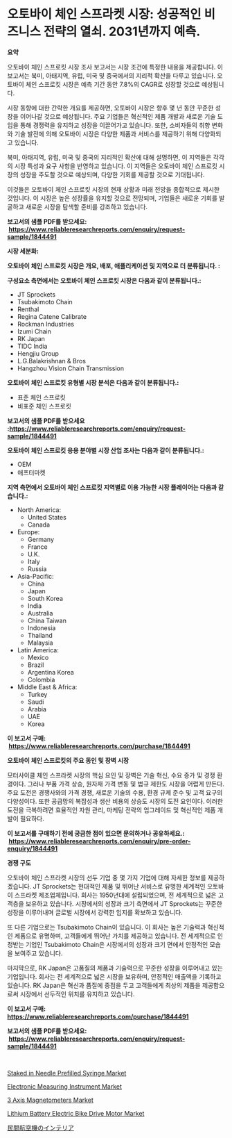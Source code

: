 <p><h1>오토바이 체인 스프라켓 시장: 성공적인 비즈니스 전략의 열쇠. 2031년까지 예측.</h1></p><p><strong>요약</strong></p>
<p><p>오토바이 체인 스프로킷 시장 조사 보고서는 시장 조건에 특정한 내용을 제공합니다. 이 보고서는 북미, 아태지역, 유럽, 미국 및 중국에서의 지리적 확산을 다루고 있습니다. 오토바이 체인 스프로킷 시장은 예측 기간 동안 7.8%의 CAGR로 성장할 것으로 예상됩니다.</p><p>시장 동향에 대한 간략한 개요를 제공하면, 오토바이 시장은 향후 몇 년 동안 꾸준한 성장을 이어나갈 것으로 예상됩니다. 주요 기업들은 혁신적인 제품 개발과 새로운 기술 도입을 통해 경쟁력을 유지하고 성장을 이끌어가고 있습니다. 또한, 소비자들의 취향 변화와 기술 발전에 의해 오토바이 시장은 다양한 제품과 서비스를 제공하기 위해 다양화되고 있습니다.</p><p>북미, 아태지역, 유럽, 미국 및 중국의 지리적인 확산에 대해 설명하면, 이 지역들은 각각의 시장 특성과 요구 사항을 반영하고 있습니다. 이 지역들은 오토바이 체인 스프로킷 시장의 성장을 주도할 것으로 예상되며, 다양한 기회를 제공할 것으로 기대됩니다.</p><p>이것들은 오토바이 체인 스프로킷 시장의 현재 상황과 미래 전망을 종합적으로 제시한 것입니다. 이 시장은 높은 성장률을 유지할 것으로 전망되며, 기업들은 새로운 기회를 발굴하고 새로운 시장을 탐색할 준비를 강조하고 있습니다.</p></p>
<p><strong>보고서의 샘플 PDF를 받으세요: &nbsp;<a href="https://www.reliableresearchreports.com/enquiry/request-sample/1844491">https://www.reliableresearchreports.com/enquiry/request-sample/1844491</a></strong></p>
<p><strong>시장 세분화:</strong></p>
<p><strong> 오토바이 체인 스프로킷 시장은 개요, 배포, 애플리케이션 및 지역으로 더 분류됩니다. :</strong></p>
<p><strong>구성요소 측면에서는 오토바이 체인 스프로킷 시장은 다음과 같이 분류됩니다.:</strong></p>
<p><ul><li>JT Sprockets</li><li>Tsubakimoto Chain</li><li>Renthal</li><li>Regina Catene Calibrate</li><li>Rockman Industries</li><li>Izumi Chain</li><li>RK Japan</li><li>TIDC India</li><li>Hengjiu Group</li><li>L.G.Balakrishnan & Bros</li><li>Hangzhou Vision Chain Transmission</li></ul></p>
<p><strong> 오토바이 체인 스프로킷 유형별 시장 분석은 다음과 같이 분류됩니다.:</strong></p>
<p><ul><li>표준 체인 스프로킷</li><li>비표준 체인 스프로킷</li></ul></p>
<p><strong>보고서의 샘플 PDF를 받으세요 :<a href="https://www.reliableresearchreports.com/enquiry/request-sample/1844491">https://www.reliableresearchreports.com/enquiry/request-sample/1844491</a></strong></p>
<p><strong> 오토바이 체인 스프로킷 응용 분야별 시장 산업 조사는 다음과 같이 분류됩니다.:</strong></p>
<p><ul><li>OEM</li><li>애프터마켓</li></ul></p>
<p><strong>지역 측면에서 오토바이 체인 스프로킷 지역별로 이용 가능한 시장 플레이어는 다음과 같습니다.:</strong></p>
<p><ul>
    <li>
        North America:
        <ul>
            <li>United States</li>
            <li>Canada</li>
        </ul>
    </li>
    <li>
        Europe:
        <ul>
            <li>Germany</li>
            <li>France</li>
            <li>U.K.</li>
            <li>Italy</li>
            <li>Russia</li>
        </ul>
    </li>
    <li>
        Asia-Pacific:
        <ul>
            <li>China</li>
            <li>Japan</li>
            <li>South Korea</li>
            <li>India</li>
            <li>Australia</li>
            <li>China Taiwan</li>
            <li>Indonesia</li>
            <li>Thailand</li>
            <li>Malaysia</li>
        </ul>
    </li>
    <li>
        Latin America:
        <ul>
            <li>Mexico</li>
            <li>Brazil</li>
            <li>Argentina Korea</li>
            <li>Colombia</li>
        </ul>
    </li>
    <li>
        Middle East & Africa:
        <ul>
            <li>Turkey</li>
            <li>Saudi</li>
            <li>Arabia</li>
            <li>UAE</li>
            <li>Korea</li>
        </ul>
    </li>
    </ul></p>
<p><strong>이 보고서 구매: &nbsp;<a href="https://www.reliableresearchreports.com/purchase/1844491">https://www.reliableresearchreports.com/purchase/1844491</a></strong></p>
<p><strong>오토바이 체인 스프로킷의 주요 동인 및 장벽 시장</strong></p>
<p><p>모터사이클 체인 스프라켓 시장의 핵심 요인 및 장벽은 기술 혁신, 수요 증가 및 경쟁 환경이다. 그러나 부품 가격 상승, 원자재 가격 변동 및 법규 제한도 시장을 어렵게 만든다. 주요 도전은 경쟁사와의 가격 경쟁, 새로운 기술의 수용, 환경 규제 준수 및 고객 요구의 다양성이다. 또한 공급망의 복잡성과 생산 비용의 상승도 시장의 도전 요인이다. 이러한 도전을 극복하려면 효율적인 자원 관리, 마케팅 전략의 업그레이드 및 혁신적인 제품 개발이 필요하다.</p></p>
<p><strong>이 보고서를 구매하기 전에 궁금한 점이 있으면 문의하거나 공유하세요.: &nbsp;<a href="https://www.reliableresearchreports.com/enquiry/pre-order-enquiry/1844491">https://www.reliableresearchreports.com/enquiry/pre-order-enquiry/1844491</a></strong></p>
<p><strong>경쟁 구도</strong></p>
<p><p>오토바이 체인 스프라켓 시장의 선두 기업 중 몇 가지 기업에 대해 자세한 정보를 제공하겠습니다. JT Sprockets는 현대적인 제품 및 뛰어난 서비스로 유명한 세계적인 오토바이 스프라켓 제조업체입니다. 회사는 1950년대에 설립되었으며, 전 세계적으로 넓은 고객층을 보유하고 있습니다. 시장에서의 성장과 크기 측면에서 JT Sprockets는 꾸준한 성장을 이루어내며 글로벌 시장에서 강력한 입지를 확보하고 있습니다.</p><p>또 다른 기업으로는 Tsubakimoto Chain이 있습니다. 이 회사는 높은 기술력과 혁신적인 제품으로 유명하며, 고객들에게 뛰어난 가치를 제공하고 있습니다. 전 세계적으로 인정받는 기업인 Tsubakimoto Chain은 시장에서의 성장과 크기 면에서 안정적인 모습을 보여주고 있습니다.</p><p>마지막으로, RK Japan은 고품질의 제품과 기술력으로 꾸준한 성장을 이루어내고 있는 기업입니다. 회사는 전 세계적으로 넓은 시장을 보유하며, 안정적인 매출액을 기록하고 있습니다. RK Japan은 혁신과 품질에 중점을 두고 고객들에게 최상의 제품을 제공함으로써 시장에서 선두적인 위치를 유지하고 있습니다.</p></p>
<p><strong>이 보고서 구매: &nbsp; <a href="https://www.reliableresearchreports.com/purchase/1844491">https://www.reliableresearchreports.com/purchase/1844491</a></strong></p>
<p><strong>보고서의 샘플 PDF를 받으세요: &nbsp;<a href="https://www.reliableresearchreports.com/enquiry/request-sample/1844491">https://www.reliableresearchreports.com/enquiry/request-sample/1844491</a></strong><strong></strong></p>
<p>&nbsp;</p>
<p><p><a href="https://github.com/marloy8/Market-Research-Report-List-3/blob/main/staked-in-needle-prefilled-syringe-market.md">Staked in Needle Prefilled Syringe Market</a></p><p><a href="https://carnation-joke-41f.notion.site/Electronic-Measuring-Instrument-Market-Analysis-and-Market-Size-Global-Industry-Overview-Market-Se-cc3e58fb91234b1489f9460050594707">Electronic Measuring Instrument Market</a></p><p><a href="https://view.publitas.com/reportprime-1/decoding-the-3-axis-magnetometers-market-a-deep-dive-into-the-latest-market-trends-market-segmentation-and-competitive-analysis/">3 Axis Magnetometers Market</a></p><p><a href="https://issuu.com/reportprime-2/docs/lithium-battery-electric-bike-drive-motor-market-s">Lithium Battery Electric Bike Drive Motor Market</a></p><p><a href="https://github.com/dzy793153605/Market-Research-Report-List-1/blob/main/9778585185664.md">民間航空機のインテリア</a></p></p>